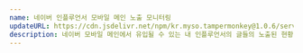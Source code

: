 ```yaml
---
name: 네이버 인플루언서 모바일 메인 노출 모니터링
updateURL: https://cdn.jsdelivr.net/npm/kr.myso.tampermonkey@1.0.6/service/com.naver.in-center.mainview.analysis.user.js
description: 네이버 모바일 메인에서 유입될 수 있는 내 인플루언서의 글들의 노출된 현황을 모니터링 할 수 있습니다.
---
```

